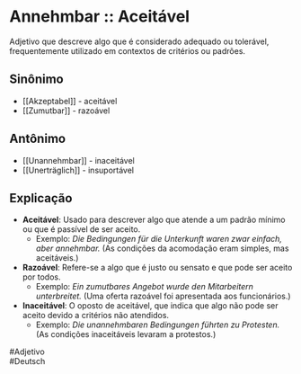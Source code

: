# Annehmbar :: Aceitável
Adjetivo que descreve algo que é considerado adequado ou tolerável, frequentemente utilizado em contextos de critérios ou padrões.

## Sinônimo
- [[Akzeptabel]] - aceitável  
- [[Zumutbar]] - razoável  

## Antônimo
- [[Unannehmbar]] - inaceitável  
- [[Unerträglich]] - insuportável  

## Explicação
- **Aceitável**: Usado para descrever algo que atende a um padrão mínimo ou que é passível de ser aceito.
  - Exemplo: *Die Bedingungen für die Unterkunft waren zwar einfach, aber annehmbar.* (As condições da acomodação eram simples, mas aceitáveis.)
- **Razoável**: Refere-se a algo que é justo ou sensato e que pode ser aceito por todos.
  - Exemplo: *Ein zumutbares Angebot wurde den Mitarbeitern unterbreitet.* (Uma oferta razoável foi apresentada aos funcionários.)
- **Inaceitável**: O oposto de aceitável, que indica que algo não pode ser aceito devido a critérios não atendidos.
  - Exemplo: *Die unannehmbaren Bedingungen führten zu Protesten.* (As condições inaceitáveis levaram a protestos.)

#Adjetivo  
#Deutsch